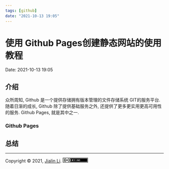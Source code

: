 ```yaml
---
tags: [github]
date: "2021-10-13 19:05"
---
```

# 使用 Github Pages创建静态网站的使用教程
Date:  2021-10-13 19:05

##  介绍
众所周知, Github 是一个提供存储拥有版本管理的文件存储系统 GIT的服务平台. 随着日渐的成长, Github 除了提供基础服务之外, 还提供了更多更实用更高可用性的服务. Github Pages, 就是其中之一.

### Github Pages
	



## 总结


---
Copyright © 2021, [Jialin Li](https://github.com/keyskull).  [![Copyright](/80x15.png)](/LICENSE)